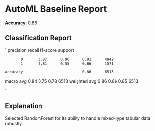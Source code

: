 # AutoML Baseline Report

**Accuracy**: 0.86

## Classification Report
`
              precision    recall  f1-score   support

           0       0.87      0.96      0.91      4942
           1       0.81      0.55      0.66      1571

    accuracy                           0.86      6513
   macro avg       0.84      0.75      0.78      6513
weighted avg       0.86      0.86      0.85      6513

`
## Explanation
Selected RandomForest for its ability to handle mixed-type tabular data robustly.